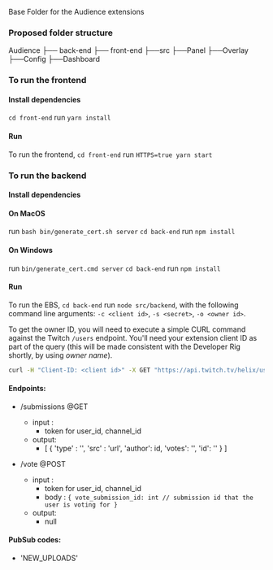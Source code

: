 Base Folder for the Audience extensions

### Proposed folder structure 

Audience
├── back-end
├── front-end
    ├──src
        ├──Panel
        ├──Overlay
        ├──Config
        ├──Dashboard


### To run the frontend

#### Install dependencies
`cd front-end` run `yarn install` 

#### Run
To run the frontend, `cd front-end` run `HTTPS=true yarn start`

### To run the backend

#### Install dependencies
#### On MacOS
run `bash bin/generate_cert.sh server` 
`cd back-end` run `npm install` 

#### On Windows
run `bin/generate_cert.cmd server` 
`cd back-end` run `npm install`

#### Run
To run the EBS, `cd back-end`  run `node src/backend`, with the following command line arguments: `-c <client id>`, `-s <secret>`, `-o <owner id>`.

To get the owner ID, you will need to execute a simple CURL command against the Twitch `/users` endpoint. You'll need your extension client ID as part of the query (this will be made consistent with the Developer Rig shortly, by using _owner name_).

```bash
curl -H "Client-ID: <client id>" -X GET "https://api.twitch.tv/helix/users?login=<owner name>"
```

#### Endpoints:

- /submissions @GET
    - input : 
        - token for user_id, channel_id
    - output:
        - [
                {
                        'type' : '',
                        'src' : 'url',
                        'author': id,
                        'votes': '',
                        'id': ''
                }
        ]

- /vote @POST
    - input :
        - token for user_id, channel_id
        - body : ```{
                vote_submission_id: int // submission id that the user is voting for
        }```
    - output:
        - null

#### PubSub codes:

- 'NEW_UPLOADS'
